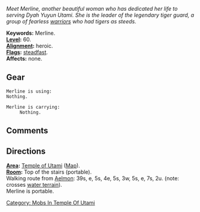 *Meet Merline, another beautiful woman who has dedicated her life to
serving Dyah Yuyun Utami. She is the leader of the legendary tiger
guard, a group of fearless [warriors](:Category:_Warriors.md "wikilink")
who had tigers as steeds.*

**Keywords:** Merline.  
**[Level](Level.md "wikilink"):** 60.  
**[Alignment](Alignment.md "wikilink"):** heroic.  
**[Flags](:Category:_Mob_Types.md "wikilink"):**
[steadfast](Sentinel_Mobs.md "wikilink").  
**Affects:** none.  

## Gear

`Merline is using:`  
`Nothing.`

`Merline is carrying:`  
`     Nothing.`

## Comments

## Directions

**[Area](:Category:_Areas.md "wikilink"):** [Temple of
Utami](:Category:_Temple_Of_Utami.md "wikilink")
([Map](Temple_Of_Utami_Map.md "wikilink")).  
**[Room](:Category:_Rooms.md "wikilink"):** Top of the stairs
(portable).  
Walking route from [Aelmon](Aelmon.md "wikilink"): 39s, e, 5s, 4e, 5s,
3w, 5s, e, 7s, 2u. (note: crosses [water
terrain](Water_Terrain.md "wikilink")).  
Merline is portable.  

[Category: Mobs In Temple Of
Utami](Category:_Mobs_In_Temple_Of_Utami "wikilink")
